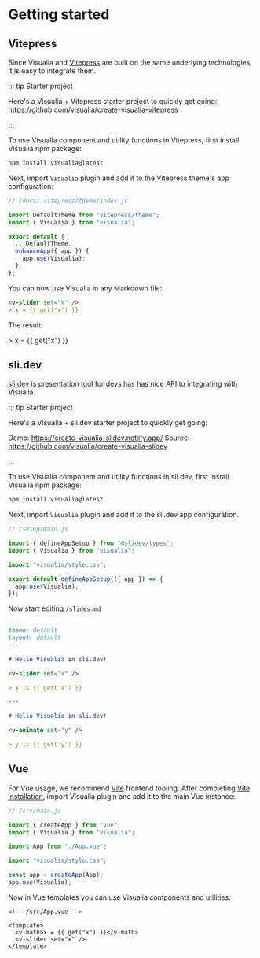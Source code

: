 # Getting started

## Vitepress

Since Visualia and [Vitepress](https://vitepress.vuejs.org/) are built on the same underlying technologies, it is easy to integrate them.

::: tip Starter project

Here's a Visualia + Vitepress starter project to quickly get going:
https://github.com/visualia/create-visualia-vitepress

:::

To use Visualia component and utility functions in Vitepress, first install Visualia npm package:

```sh
npm install visualia@latest
```

Next, import `Visualia` plugin and add it to the Vitepress theme's app configuration:

```js
// /docs/.vitepress/theme/index.js

import DefaultTheme from "vitepress/theme";
import { Visualia } from "visualia";

export default {
  ...DefaultTheme,
  enhanceApp({ app }) {
    app.use(Visualia);
  },
};
```

You can now use Visualia in any Markdown file:

```md
<v-slider set="x" />
> x = {{ get("x") }}
```

The result:

<v-slider set="x" />
> x = {{ get("x") }}

## sli.dev

[sli.dev](https://sli.dev/) is presentation tool for devs has has nice API to integrating with Visualia.

::: tip Starter project

Here's a Visualia + sli.dev starter project to quickly get going:

Demo: https://create-visualia-slidev.netlify.app/
Source: https://github.com/visualia/create-visualia-slidev

:::

To use Visualia component and utility functions in sli.dev, first install Visualia npm package:

```sh
npm install visualia@latest
```

Next, import `Visualia` plugin and add it to the sli.dev app configuration.

```js
// /setup/main.js

import { defineAppSetup } from "@slidev/types";
import { Visualia } from "visualia";

import "visualia/style.css";

export default defineAppSetup(({ app }) => {
  app.use(Visualia);
});
```

Now start editing `/slides.md`

```md
---
theme: default
layout: default
---

# Hello Visualia in sli.dev!

<v-slider set="x" />

> x is {{ get('x') }}

---

# Hello Visualia in sli.dev!

<v-animate set="y" />

> y is {{ get('y') }}
```

## Vue

For Vue usage, we recommend [Vite](https://vitejs.dev/) frontend tooling. After completing [Vite installation](https://vitejs.dev/guide/#scaffolding-your-first-vite-project), import Visualia plugin and add it to the main Vue instance:

```js
// /src/main.js

import { createApp } from "vue";
import { Visualia } from "visualia";

import App from "./App.vue";

import "visualia/style.css";

const app = createApp(App);
app.use(Visualia);
```

Now in Vue templates you can use Visualia components and utilities:

```vue
<!-- /src/App.vue -->

<template>
  <v-math>x = {{ get("x") }}</v-math>
  <v-slider set="x" />
</template>
```
